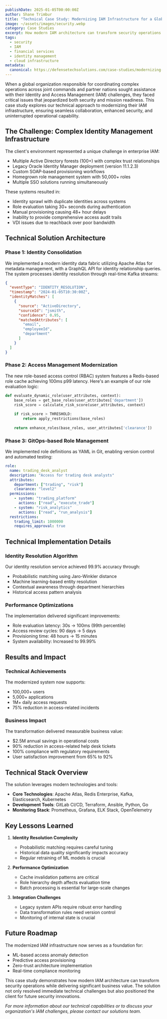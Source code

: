 ```yaml
---
publishDate: 2025-01-05T00:00:00Z
author: Shane Trimbur
title: "Technical Case Study: Modernizing IAM Infrastructure for a Global Defense and Coordination Network"
image: ~/assets/images/security.webp
category: Case Studies
excerpt: How modern IAM architecture can transform security operations while delivering significant business value.
tags:
  - security
  - IAM
  - financial services
  - identity management
  - cloud infrastructure
metadata:
  canonical: https://defensetechsolutions.com/case-studies/modernizing-iam-infrastructure
---
```


When a global organization responsible for coordinating complex operations across joint commands and partner nations sought assistance with their Identity and Access Management (IAM) challenges, they faced critical issues that jeopardized both security and mission readiness. This case study explores our technical approach to modernizing their IAM infrastructure, ensuring seamless collaboration, enhanced security, and uninterrupted operational capability.

## The Challenge: Complex Identity Management Infrastructure

The client's environment represented a unique challenge in enterprise IAM:

- Multiple Active Directory forests (100+) with complex trust relationships
- Legacy Oracle Identity Manager deployment (version 11.1.2.3)
- Custom SOAP-based provisioning workflows
- Homegrown role management system with 50,000+ roles
- Multiple SSO solutions running simultaneously

These systems resulted in:

- Identity sprawl with duplicate identities across systems
- Role evaluation taking 30+ seconds during authentication
- Manual provisioning causing 48+ hour delays
- Inability to provide comprehensive access audit trails
- VDI issues due to reachback over poor bandwidth

## Technical Solution Architecture

### Phase 1: Identity Consolidation

We implemented a modern identity data fabric utilizing Apache Atlas for metadata management, with a GraphQL API for identity relationship queries. The system processes identity resolution through real-time Kafka streams:

```json
{
  "eventType": "IDENTITY_RESOLUTION",
  "timestamp": "2024-01-05T10:30:00Z",
  "identityMatches": [
    {
      "source": "ActiveDirectory",
      "sourceId": "jsmith",
      "confidence": 0.95,
      "matchedAttributes": [
        "email",
        "employeeId",
        "department"
      ]
    }
  ]
}
```

### Phase 2: Access Management Modernization

The new role-based access control (RBAC) system features a Redis-based role cache achieving 100ms p99 latency. Here's an example of our role evaluation logic:

```python
def evaluate_dynamic_role(user_attributes, context):
    base_roles = get_base_roles(user_attributes['department'])
    risk_score = calculate_risk_score(user_attributes, context)
    
    if risk_score > THRESHOLD:
        return apply_restrictions(base_roles)
    
    return enhance_roles(base_roles, user_attributes['clearance'])
```

### Phase 3: GitOps-based Role Management

We implemented role definitions as YAML in Git, enabling version control and automated testing:

```yaml
role:
  name: trading_desk_analyst
  description: "Access for trading desk analysts"
  attributes:
    department: ["trading", "risk"]
    clearance: "level2"
  permissions:
    - system: "trading_platform"
      actions: ["read", "execute_trade"]
    - system: "risk_analytics"
      actions: ["read", "run_analysis"]
  restrictions:
    trading_limit: 1000000
    requires_approval: true
```

## Technical Implementation Details

### Identity Resolution Algorithm

Our identity resolution service achieved 99.9% accuracy through:

- Probabilistic matching using Jaro-Winkler distance
- Machine learning-based entity resolution
- Contextual awareness through department hierarchies
- Historical access pattern analysis

### Performance Optimizations

The implementation delivered significant improvements:

- Role evaluation latency: 30s → 100ms (99th percentile)
- Access review cycles: 90 days → 5 days
- Provisioning time: 48 hours → 15 minutes
- System availability: Increased to 99.99%

## Results and Impact

### Technical Achievements

The modernized system now supports:

- 100,000+ users
- 5,000+ applications
- 1M+ daily access requests
- 75% reduction in access-related incidents

### Business Impact

The transformation delivered measurable business value:

- $2.5M annual savings in operational costs
- 90% reduction in access-related help desk tickets
- 100% compliance with regulatory requirements
- User satisfaction improvement from 65% to 92%

## Technical Stack Overview

The solution leverages modern technologies and tools:

- **Core Technologies**: Apache Atlas, Redis Enterprise, Kafka, Elasticsearch, Kubernetes
- **Development Tools**: GitLab CI/CD, Terraform, Ansible, Python, Go
- **Monitoring Stack**: Prometheus, Grafana, ELK Stack, OpenTelemetry

## Key Lessons Learned

1. **Identity Resolution Complexity**
   - Probabilistic matching requires careful tuning
   - Historical data quality significantly impacts accuracy
   - Regular retraining of ML models is crucial

2. **Performance Optimization**
   - Cache invalidation patterns are critical
   - Role hierarchy depth affects evaluation time
   - Batch processing is essential for large-scale changes

3. **Integration Challenges**
   - Legacy system APIs require robust error handling
   - Data transformation rules need version control
   - Monitoring of internal state is crucial

## Future Roadmap

The modernized IAM infrastructure now serves as a foundation for:

- ML-based access anomaly detection
- Predictive access provisioning
- Zero-trust architecture implementation
- Real-time compliance monitoring

This case study demonstrates how modern IAM architecture can transform security operations while delivering significant business value. The solution not only resolved immediate technical challenges but also positioned the client for future security innovations.

*For more information about our technical capabilities or to discuss your organization's IAM challenges, please contact our solutions team.*